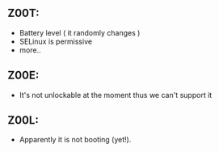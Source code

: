 Z00T:
---
* Battery level ( it randomly changes )
* SELinux is permissive
* more..

Z00E:
---
* It's not unlockable at the moment thus we can't support it

Z00L:
---
* Apparently it is not booting (yet!).
